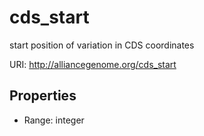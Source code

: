 # cds_start

start position of variation in CDS coordinates

URI: http://alliancegenome.org/cds_start



<!-- no inheritance hierarchy -->


## Properties

 * Range: integer


